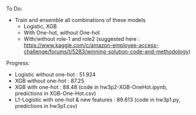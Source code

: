 To Do:

* Train and ensemble all combinations of these models
    - Logistic, XGB
    - With One-hot, without One-hot
    - With/without role-1 and role2 (suggested here : https://www.kaggle.com/c/amazon-employee-access-challenge/forums/t/5283/winning-solution-code-and-methodology)

Progress:

* Logistic without one-hot : 51.924
* XGB without one-hot : 87.25
* XGB with one-hot : 88.48 (code in hw3p2-XGB-OneHot.ipynb, predictions in XGB-One-Hot.csv)
* L1-Logistic with one-hot & new features : 89.613 (code in hw3p1.py, predictions in hw3p1.csv)
